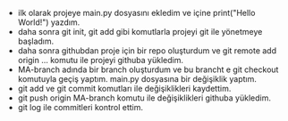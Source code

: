 - ilk olarak projeye main.py dosyasını ekledim ve içine print("Hello World!") yazdım.
- daha sonra git init, git add gibi komutlarla projeyi git ile yönetmeye başladım.
- daha sonra githubdan proje için bir repo oluşturdum ve git remote add origin ... komutu ile projeyi githuba yükledim.
- MA-branch adında bir branch oluşturdum ve bu brancht e git checkout komutuyla geçiş yaptım. main.py dosyasına bir değişiklik yaptım.
- git add ve git commit komutları ile değişiklikleri kaydettim.
- git push origin MA-branch komutu ile değişiklikleri githuba yükledim.
- git log ile commitleri kontrol ettim.